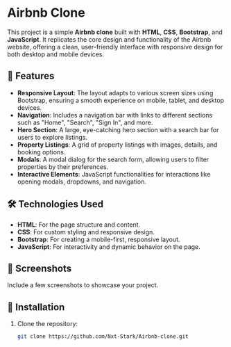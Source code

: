 # Airbnb Clone

This project is a simple **Airbnb clone** built with **HTML**, **CSS**, **Bootstrap**, and **JavaScript**. It replicates the core design and functionality of the Airbnb website, offering a clean, user-friendly interface with responsive design for both desktop and mobile devices.

## 🚀 Features

- **Responsive Layout**: The layout adapts to various screen sizes using Bootstrap, ensuring a smooth experience on mobile, tablet, and desktop devices.
- **Navigation**: Includes a navigation bar with links to different sections such as "Home", "Search", "Sign In", and more.
- **Hero Section**: A large, eye-catching hero section with a search bar for users to explore listings.
- **Property Listings**: A grid of property listings with images, details, and booking options.
- **Modals**: A modal dialog for the search form, allowing users to filter properties by their preferences.
- **Interactive Elements**: JavaScript functionalities for interactions like opening modals, dropdowns, and navigation.

## 🛠️ Technologies Used

- **HTML**: For the page structure and content.
- **CSS**: For custom styling and responsive design.
- **Bootstrap**: For creating a mobile-first, responsive layout.
- **JavaScript**: For interactivity and dynamic behavior on the page.
  
## 📸 Screenshots

Include a few screenshots to showcase your project.

## 📝 Installation

1. Clone the repository:

   ```bash
   git clone https://github.com/Nxt-Stark/Airbnb-clone.git
